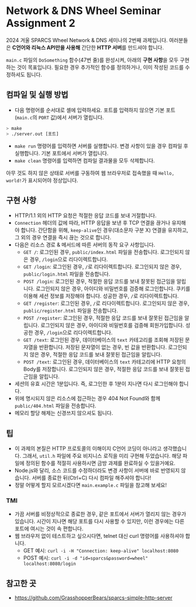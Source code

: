 # Network & DNS Wheel Seminar Assignment 2

2024 겨울 SPARCS Wheel Network & DNS 세미나의 2번째 과제입니다. 여러분들은 **C언어와 리눅스 API만을 사용해** 간단한 **HTTP 서버**를 만드셔야 합니다.

`main.c` 파일의 `DoSomething` 함수(47번 줄)를 완성시켜, 아래의 **구현 사항**을 모두 구현하는 것이 목표입니다. 필요한 경우 추가적인 함수를 정의하거나, 이미 작성된 코드를 수정하셔도 됩니다.

## 컴파일 및 실행 방법

- 다음 명령어를 순서대로 셸에 입력하세요. 포트를 입력하지 않으면 기본 포트(`main.c`의 `PORT` 값)에서 서버가 열립니다.

```bash
> make
> ./server.out [포트]
```

- `make run` 명령어를 입력하면 서버를 실행합니다. 변경 사항이 있을 경우 컴파일 후 실행합니다. 기본 포트에서 서버가 열립니다.
- `make clean` 명령어를 입력하면 컴파일 결과물을 모두 삭제합니다.

아무 것도 하지 않은 상태로 서버를 구동하여 웹 브라우저로 접속했을 때 `Hello, world!`가 표시되어야 정상입니다.

## 구현 사항

- HTTP/1.1 외의 HTTP 요청은 적절한 응답 코드를 보내 거절합니다.
- `Connection` 헤더의 값에 따라, HTTP 응답을 보낸 후 TCP 연결을 끊거나 유지해야 합니다. 간단함을 위해, `keep-alive`인 경우(대소문자 구분 X) 연결을 유지하고, 그 외의 경우 연결을 즉시 끊는 것으로 합니다.
- 다음은 리소스 경로 & 메서드에 따른 서버의 동작 요구 사항입니다.
  - `GET /`: 로그인된 경우, `public/index.html` 파일을 전송합니다. 로그인되지 않은 경우, `/login`으로 리다이렉트합니다.
  - `GET /login`: 로그인된 경우, `/`로 리다이렉트합니다. 로그인되지 않은 경우, `public/login.html` 파일을 전송합니다.
  - `POST /login`: 로그인된 경우, 적절한 응답 코드를 보내 잘못된 접근임을 알립니다. 로그인되지 않은 경우, 아이디와 비밀번호를 검증해 로그인합니다. 쿠키를 이용해 세션 정보를 저장해야 합니다. 성공한 경우, `/`로 리다이렉트합니다.
  - `GET /register`: 로그인된 경우, `/`로 리다이렉트합니다. 로그인되지 않은 경우, `public/register.html` 파일을 전송합니다.
  - `POST /register`: 로그인된 경우, 적절한 응답 코드를 보내 잘못된 접근임을 알립니다. 로그인되지 않은 경우, 아이디와 비밀번호를 검증해 회원가입합니다. 성공한 경우, `/login`으로 리다이렉트합니다.
  - `GET /text`: 로그인된 경우, 데이터베이스의 `text` 카테고리를 조회해 저장된 문자열을 반환합니다. 저장된 문자열이 없는 경우, 빈 값을 반환합니다. 로그인되지 않은 경우, 적절한 응답 코드를 보내 잘못된 접근임을 알립니다.
  - `POST /text`: 로그인된 경우, 데이터베이스의 `text` 카테고리에 HTTP 요청의 Body를 저장합니다. 로그인되지 않은 경우, 적절한 응답 코드를 보내 잘못된 접근임을 알립니다.
- 세션의 유효 시간은 1분입니다. 즉, 로그인한 후 1분이 지나면 다시 로그인해야 합니다.
- 위에 명시되지 않은 리소스에 접근하는 경우 404 Not Found와 함께 `public/404.html` 파일을 전송합니다.
- 메모리 할당 해제는 신경쓰지 않으셔도 됩니다.

## 팁

- 이 과제의 본질은 HTTP 프로토콜의 이해이지 C언어 코딩이 아니라고 생각했습니다. 그래서, `util.h` 파일에 주요 비지니스 로직을 미리 구현해 두었습니다. 해당 파일에 정의된 함수를 적절히 사용하시면 금방 과제를 완료하실 수 있을거예요.
- Node.js와 달리, 소스 코드를 수정하더라도 변경 사항이 서버에 바로 반영되지 않습니다. 서버를 종료한 뒤(Ctrl+C) 다시 컴파일 해주셔야 합니다!
- 정말 어떻게 할지 모르시겠다면 `main.example.c` 파일을 참고해 보세요!

### TMI

- 가끔 서버를 비정상적으로 종료한 경우, 같은 포트에서 서버가 열리지 않는 경우가 있습니다. 시간이 지나면 해당 포트를 다시 사용할 수 있지만, 이런 경우에는 다른 포트에 여시는 것이 속 편합니다.
- 웹 브라우저 없이 테스트하고 싶으시다면, telnet 대신 curl 명령어를 사용하셔야 합니다.
  - GET 예시: `curl -i -H "Connection: keep-alive" localhost:8080`
  - POST 예시: `curl -i -d "id=sparcs&password=wheel" localhost:8080/login`

## 참고한 곳

- <https://github.com/GrasshopperBears/sparcs-simple-http-server>
